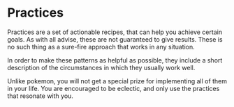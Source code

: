 # Practices


Practices are a set of actionable recipes, that can help you achieve certain goals.
As with all advise, these are not guaranteed to give results. These is no such thing as a 
sure-fire approach that works in any situation.

In order to make these patterns as helpful as possible, they include a short description of the 
circumstances in which they usually work well.

Unlike pokemon, you will not get a special prize for implementing all of them in your life.
You are encouraged to be eclectic, and only use the practices that resonate with you.
